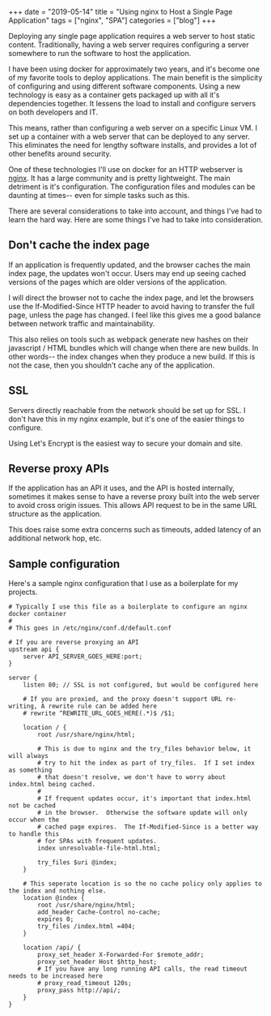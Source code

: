 +++ 
date = "2019-05-14"
title = "Using nginx to Host a Single Page Application"
tags = ["nginx", "SPA"]
categories = ["blog"]
+++

Deploying any single page application requires a web server to host static content. Traditionally, having a web server requires configuring a server somewhere to run the software to host the application.

I have been using docker for approximately two years, and it's become one of my favorite tools to deploy applications.  The main benefit is the simplicity of configuring and using different software components.  Using a new technology is easy as a container gets packaged up with all it's dependencies together.  It lessens the load to install and configure servers on both developers and IT.

This means, rather than configuring a web server on a specific Linux VM.  I set up a container with a web server that can be deployed to any server.  This eliminates the need for lengthy software installs, and provides a lot of other benefits around security.

One of these technologies I'll use on docker for an HTTP webserver is [nginx](www.nginx.com).  It has a large community and is pretty lightweight.  The main detriment is it's configuration.  The configuration files and modules can be daunting at times-- even for simple tasks such as this.  

There are several considerations to take into account, and things I've had to learn the hard way.  Here are some things I've had to take into consideration.

## Don't cache the index page

If an application is frequently updated, and the browser caches the main index page, the updates won't occur.  Users may end up seeing cached versions of the pages which are older versions of the application. 

I will direct the browser not to cache the index page, and let the browsers use the If-Modified-Since HTTP header to avoid having to transfer the full page, unless the page has changed.  I feel like this gives me a good balance between network traffic and maintainability.

This also relies on tools such as webpack generate new hashes on their javascript / HTML bundles which will change when there are new builds.  In other words-- the index changes when they produce a new build.  If this is not the case, then you shouldn't cache any of the application.

## SSL

Servers directly reachable from the network should be set up for SSL.  I don't have this in my nginx example, but it's one of the easier things to configure.

Using Let's Encrypt is the easiest way to secure your domain and site.

## Reverse proxy APIs

If the application has an API it uses, and the API is hosted internally, sometimes it makes sense to have a reverse proxy built into the web server to avoid cross origin issues.  This allows API request to be in the same URL structure as the application.

This does raise some extra concerns such as timeouts, added latency of an additional network hop, etc.  

## Sample configuration 

Here's a sample nginx configuration that I use as a boilerplate for my projects.

```nginx
# Typically I use this file as a boilerplate to configure an nginx docker container
#
# This goes in /etc/nginx/conf.d/default.conf

# If you are reverse proxying an API
upstream api {
    server API_SERVER_GOES_HERE:port;
}

server {
    listen 80; // SSL is not configured, but would be configured here

    # If you are proxied, and the proxy doesn't support URL re-writing, A rewrite rule can be added here
    # rewrite ^REWRITE_URL_GOES_HERE(.*)$ /$1;
    
    location / {
        root /usr/share/nginx/html;

        # This is due to nginx and the try_files behavior below, it will always
        # try to hit the index as part of try_files.  If I set index as something
        # that doesn't resolve, we don't have to worry about index.html being cached.
        #
        # If frequent updates occur, it's important that index.html not be cached 
        # in the browser.  Otherwise the software update will only occur when the
        # cached page expires.  The If-Modified-Since is a better way to handle this
        # for SPAs with frequent updates.
        index unresolvable-file-html.html;

        try_files $uri @index;
    }

    # This seperate location is so the no cache policy only applies to the index and nothing else.
    location @index {
        root /usr/share/nginx/html;
        add_header Cache-Control no-cache;
        expires 0;
        try_files /index.html =404;
    }
    
    location /api/ {
        proxy_set_header X-Forwarded-For $remote_addr;
        proxy_set_header Host $http_host;
        # If you have any long running API calls, the read timeout needs to be increased here
        # proxy_read_timeout 120s;
        proxy_pass http://api/;
    }
}
```